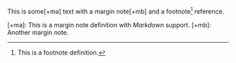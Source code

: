 This is some[+ma] text with a margin note[+mb] and a footnote[^1] reference.

[+ma]: This is a margin note definition with *Markdown* support.
[+mb]: Another margin note.
[^1]: This is a footnote definition.